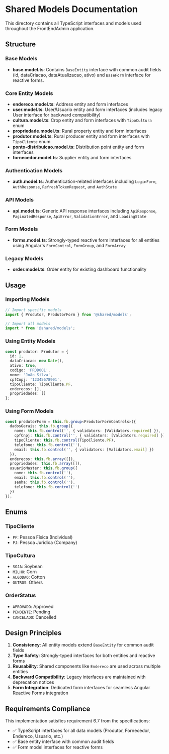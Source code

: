 # Shared Models Documentation

This directory contains all TypeScript interfaces and models used throughout the FrontEndAdmin application.

## Structure

### Base Models
- **base.model.ts**: Contains `BaseEntity` interface with common audit fields (id, dataCriacao, dataAtualizacao, ativo) and `BaseForm` interface for reactive forms.

### Core Entity Models
- **endereco.model.ts**: Address entity and form interfaces
- **user.model.ts**: User/Usuario entity and form interfaces (includes legacy User interface for backward compatibility)
- **cultura.model.ts**: Crop entity and form interfaces with `TipoCultura` enum
- **propriedade.model.ts**: Rural property entity and form interfaces
- **produtor.model.ts**: Rural producer entity and form interfaces with `TipoCliente` enum
- **ponto-distribuicao.model.ts**: Distribution point entity and form interfaces
- **fornecedor.model.ts**: Supplier entity and form interfaces

### Authentication Models
- **auth.model.ts**: Authentication-related interfaces including `LoginForm`, `AuthResponse`, `RefreshTokenRequest`, and `AuthState`

### API Models
- **api.model.ts**: Generic API response interfaces including `ApiResponse`, `PaginatedResponse`, `ApiError`, `ValidationError`, and `LoadingState`

### Form Models
- **forms.model.ts**: Strongly-typed reactive form interfaces for all entities using Angular's `FormControl`, `FormGroup`, and `FormArray`

### Legacy Models
- **order.model.ts**: Order entity for existing dashboard functionality

## Usage

### Importing Models
```typescript
// Import specific models
import { Produtor, ProdutorForm } from '@shared/models';

// Import all models
import * from '@shared/models';
```

### Using Entity Models
```typescript
const produtor: Produtor = {
  id: 1,
  dataCriacao: new Date(),
  ativo: true,
  codigo: 'PROD001',
  nome: 'João Silva',
  cpfCnpj: '12345678901',
  tipoCliente: TipoCliente.PF,
  enderecos: [],
  propriedades: []
};
```

### Using Form Models
```typescript
const produtorForm = this.fb.group<ProdutorFormControls>({
  dadosGerais: this.fb.group({
    nome: this.fb.control('', { validators: [Validators.required] }),
    cpfCnpj: this.fb.control('', { validators: [Validators.required] }),
    tipoCliente: this.fb.control(TipoCliente.PF),
    telefone: this.fb.control(''),
    email: this.fb.control('', { validators: [Validators.email] })
  }),
  enderecos: this.fb.array([]),
  propriedades: this.fb.array([]),
  usuarioMaster: this.fb.group({
    nome: this.fb.control(''),
    email: this.fb.control(''),
    senha: this.fb.control(''),
    telefone: this.fb.control('')
  })
});
```

## Enums

### TipoCliente
- `PF`: Pessoa Física (Individual)
- `PJ`: Pessoa Jurídica (Company)

### TipoCultura
- `SOJA`: Soybean
- `MILHO`: Corn
- `ALGODAO`: Cotton
- `OUTROS`: Others

### OrderStatus
- `APROVADO`: Approved
- `PENDENTE`: Pending
- `CANCELADO`: Cancelled

## Design Principles

1. **Consistency**: All entity models extend `BaseEntity` for common audit fields
2. **Type Safety**: Strongly-typed interfaces for both entities and reactive forms
3. **Reusability**: Shared components like `Endereco` are used across multiple entities
4. **Backward Compatibility**: Legacy interfaces are maintained with deprecation notices
5. **Form Integration**: Dedicated form interfaces for seamless Angular Reactive Forms integration

## Requirements Compliance

This implementation satisfies requirement 6.7 from the specifications:
- ✅ TypeScript interfaces for all data models (Produtor, Fornecedor, Endereco, Usuario, etc.)
- ✅ Base entity interface with common audit fields
- ✅ Form model interfaces for reactive forms